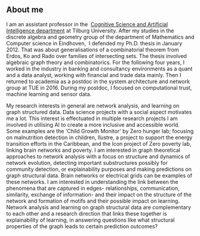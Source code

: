 ## About me
I am an assistant professor in the  [Cognitive Science and Artificial Intelligence department](https://www.tilburguniversity.edu/about/schools/tshd/departments/dca) at Tilburg University. After my studies in the discrete algebra and geometry group of the department 
of Mathematics and Computer science in Eindhoven,  I defended my Ph.D. thesis in January 2012. That was about generalisations of a combinatorial theorem from Erdos, Ko and Rado over families of 
intersecting sets. The thesis involved algebraic graph theory and combinatorics. For the following four years, I worked in the industry in banking and consultancy environments as a quant and a 
data analyst, working with financial and trade data mainly. Then I returned to academia as a postdoc in the system architecture and network group at TUE in 2016. During my postdoc, I focused 
on computational trust, machine learning and sensor data.

My research interests in general are network analysis, and learning on graph structured data. Data science projects with a social aspect motivates me a lot. This interest is effectuated in multiple
research projects I am involved in utilising AI to create a more inclusive and accessible world. Some examples are the 'Child Growth Monitor' by Zero hunger lab; focusing on malnutrition
detection in children, Ilustre, a project to support the energy transition efforts in the Caribbean, and the Icon project of Zero poverty lab, linking brain networks and poverty.
I am interested in graph theoretical approaches to network analysis with a focus on structure and dynamics of network evolution, detecting important substructures possibly for community detection,
or explainability purposes and making predictions on graph structural data. Brain networks or electrical grids can be examples of these networks. I am interested in understanding the link 
between the phenomena that are captured in edges- relationships, communication, similarity, exchange of information- and their impact on the structure of the network and formation of
motifs and their possible impact on learning. Network analysis and learning on graph structural data are complementary to each other and a research direction that links these together is 
explainability of learning, in answering questions like what structural properties of the graph leads to certain prediction outcomes?
